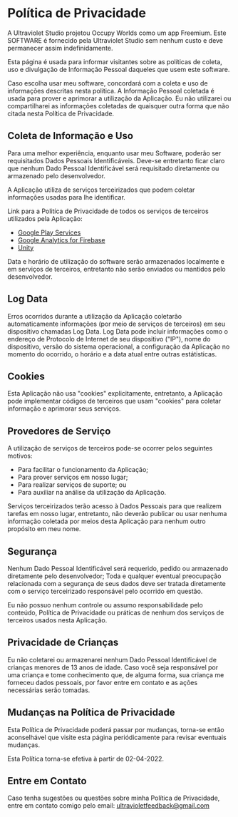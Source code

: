 # Política de Privacidade

A Ultraviolet Studio projetou Occupy Worlds como um app Freemium. Este SOFTWARE é fornecido pela Ultraviolet Studio sem nenhum custo e deve permanecer assim indefinidamente.

Esta página é usada para informar visitantes sobre as políticas de coleta, uso e divulgação de Informação Pessoal daqueles que usem este software.

Caso escolha usar meu software, concordará com a coleta e uso de informações descritas nesta política. A Informação Pessoal coletada é usada para prover e aprimorar a utilização da Aplicação. Eu não utilizarei ou compartilharei as informações coletadas de quaisquer outra forma que não citada nesta Política de Privacidade.

## Coleta de Informação e Uso

Para uma melhor experiência, enquanto usar meu Software, poderão ser requisitados Dados Pessoais Identificáveis. Deve-se entretanto ficar claro que nenhum Dado Pessoal Identificável será requisitado diretamente ou armazenado pelo desenvolvedor.

A Aplicação utiliza de serviços terceirizados que podem coletar informações usadas para lhe identificar.

Link para a Politíca de Privacidade de todos os serviços de terceiros utilizados pela Aplicação:

*   [Google Play Services](https://www.google.com/policies/privacy/)
*   [Google Analytics for Firebase](https://firebase.google.com/policies/analytics)
*   [Unity](https://unity3d.com/legal/privacy-policy)

Data e horário de utilização do software serão armazenados localmente e em serviços de terceiros, entretanto não serão enviados ou mantidos pelo desenvolvedor.

## Log Data

Erros ocorridos durante a utilização da Aplicação coletarão automaticamente informações (por meio de serviços de terceiros) em seu dispositivo chamadas Log Data. Log Data pode incluir informações como o endereço de Protocolo de Internet de seu dispositivo ("IP"), nome do dispositivo, versão do sistema operacional, a configuração da Aplicação no momento do ocorrido, o horário e a data atual entre outras estátisticas.

## Cookies

Esta Aplicação não usa "cookies" explicitamente, entretanto, a Aplicação pode implementar códigos de terceiros que usam "cookies" para coletar informação e aprimorar seus serviços. 

## Provedores de Serviço

A utilização de serviços de terceiros pode-se ocorrer pelos seguintes motivos:

*   Para facilitar o funcionamento da Aplicação;
*   Para prover serviços em nosso lugar;
*   Para realizar serviços de suporte; ou
*   Para auxiliar na análise da utilização da Aplicação.

Serviços terceirizados terão acesso à Dados Pessoais para que realizem tarefas em nosso lugar, entretanto, não deverão publicar ou usar nenhuma informação coletada por meios desta Aplicação para nenhum outro propósito em meu nome.

## Segurança

Nenhum Dado Pessoal Identificável será requerido, pedido ou armazenado diretamente pelo desenvolvedor; Toda e qualquer eventual preocupação relacionada com a segurança de seus dados deve ser tratada diretamente com o serviço terceirizado responsável pelo ocorrido em questão.

Eu não possuo nenhum controle ou assumo responsabilidade pelo conteúdo, Política de Privacidade ou práticas de nenhum dos serviços de terceiros usados nesta Aplicação.

## Privacidade de Crianças

Eu não coletarei ou armazenarei nenhum Dado Pessoal Identificável de crianças menores de 13 anos de idade. Caso você seja responsável por uma criança e tome conhecimento que, de alguma forma, sua criança me forneceu dados pessoais, por favor entre em contato e as ações necessárias serão tomadas.

## Mudanças na Política de Privacidade

Esta Política de Privacidade poderá passar por mudanças, torna-se então aconselhável que visite esta página periódicamente para revisar eventuais mudanças.

Esta Política torna-se efetiva à partir de 02-04-2022.

## Entre em Contato

Caso tenha sugestões ou questões sobre minha Política de Privacidade, entre em contato comigo pelo email: ultravioletfeedback@gmail.com
